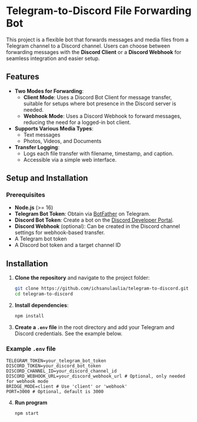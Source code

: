 # Telegram-to-Discord File Forwarding Bot

This project is a flexible bot that forwards messages and media files from a Telegram channel to a Discord channel. Users can choose between forwarding messages with the **Discord Client** or a **Discord Webhook** for seamless integration and easier setup.

## Features

- **Two Modes for Forwarding**:
  - **Client Mode**: Uses a Discord Bot Client for message transfer, suitable for setups where bot presence in the Discord server is needed.
  - **Webhook Mode**: Uses a Discord Webhook to forward messages, reducing the need for a logged-in bot client.
- **Supports Various Media Types**:
  - Text messages
  - Photos, Videos, and Documents
- **Transfer Logging**:
  - Logs each file transfer with filename, timestamp, and caption.
  - Accessible via a simple web interface.

## Setup and Installation

### Prerequisites

- **Node.js** (>= 16)
- **Telegram Bot Token**: Obtain via [BotFather](https://core.telegram.org/bots#botfather) on Telegram.
- **Discord Bot Token**: Create a bot on the [Discord Developer Portal](https://discord.com/developers/applications).
- **Discord Webhook** (optional): Can be created in the Discord channel settings for webhook-based transfer.
- A Telegram bot token
- A Discord bot token and a target channel ID

## Installation

1. **Clone the repository** and navigate to the project folder:
    ```bash
    git clone https://github.com/ichsanulaulia/telegram-to-discord.git
    cd telegram-to-discord
    ```

2. **Install dependencies**:
    ```bash
    npm install
    ```

3. **Create a `.env` file** in the root directory and add your Telegram and Discord credentials. See the example below.

### Example `.env` file

```plaintext
TELEGRAM_TOKEN=your_telegram_bot_token
DISCORD_TOKEN=your_discord_bot_token
DISCORD_CHANNEL_ID=your_discord_channel_id
DISCORD_WEBHOOK_URL=your_discord_webhook_url # Optional, only needed for webhook mode
BRIDGE_MODE=client # Use 'client' or 'webhook'
PORT=3000 # Optional, default is 3000
```
4. **Run program** 
    ```bash
    npm start
    ```
